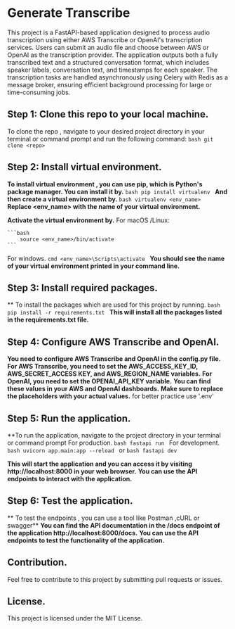 # Generate Transcribe
This project is a FastAPI-based application designed to process audio transcription using either AWS Transcribe or OpenAI's transcription services. Users can submit an audio file and choose between AWS or OpenAI as the transcription provider. The application outputs both a fully transcribed text and a structured conversation format, which includes speaker labels, conversation text, and timestamps for each speaker. The transcription tasks are handled asynchronously using Celery with Redis as a message broker, ensuring efficient background processing for large or time-consuming jobs.

## Step 1: Clone this repo to your local machine.
To clone the repo , navigate to your desired project directory in your terminal or command prompt and run the following command:
    ```bash
        git clone <repo>
    ```

##  Step 2: Install virtual environment.
**To install virtual environment , you can use pip, which is Python's package manager. You can install it by.**
    ```bash
        pip install virtualenv
    ```
**And  then create a virtual environment by.**
    ```bash
        virtualenv <env_name>
    ```
**Replace <env_name> with the name of your virtual environment.**

**Activate  the virtual environment by.**
    For macOS /Linux:

    ```bash
        source <env_name>/bin/activate
    ```
For windows.
    ```cmd
        <env_name>\Scripts\activate
    ```
**You should see the name of your virtual environment printed in your command line.**

##   Step 3: Install required packages.
** To install the packages which are used for this project by running.
    ```bash
        pip install -r requirements.txt
    ```
    **This will install all the packages listed in the requirements.txt file.**

##  Step 4: Configure AWS Transcribe and OpenAI.
**You need to configure AWS Transcribe and OpenAI in the config.py file.**
**For AWS Transcribe, you need to set the AWS_ACCESS_KEY_ID, AWS_SECRET_ACCESS KEY, and AWS_REGION_NAME variables.**
**For OpenAI, you need to set the OPENAI_API_KEY variable.**
**You can find these values in your AWS and OpenAI dashboards.**
**Make sure to replace the placeholders with your actual values.**
for better practice use '.env'

##   Step 5: Run the application.
**To run the application, navigate to the project directory in your terminal or command prompt
    For production.
    ```bash
        fastapi run
    ```
    For development.
    ```bash
        uvicorn app.main:app --reload
    ```
    or 
    ```bash
        fastapi dev
    ```

**This will start the application and you can access it by visiting http://localhost:8000
    in your web browser.**
    **You can use the API endpoints to interact with the application.**

## Step  6: Test the application.

** To test the endpoints , you can use a tool like Postman ,cURL or swagger**
    **You can find the API documentation in the /docs endpoint of the application http://localhost:8000/docs.**
    **You can use the API endpoints to test the functionality of the application.**


## Contribution.

Feel  free to contribute to this project by submitting pull requests or issues.

## License.
This project is licensed under the MIT License.

